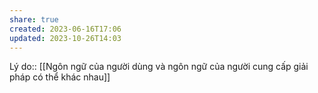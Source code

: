 ```yaml
---
share: true
created: 2023-06-16T17:06
updated: 2023-10-26T14:03
---
```

Lý do:: [[Ngôn ngữ của người dùng và ngôn ngữ của người cung cấp giải pháp có thể khác nhau]]
